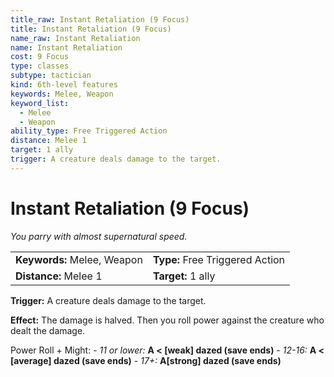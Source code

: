 ```yaml
---
title_raw: Instant Retaliation (9 Focus)
title: Instant Retaliation (9 Focus)
name_raw: Instant Retaliation
name: Instant Retaliation
cost: 9 Focus
type: classes
subtype: tactician
kind: 6th-level features
keywords: Melee, Weapon
keyword_list:
  - Melee
  - Weapon
ability_type: Free Triggered Action
distance: Melee 1
target: 1 ally
trigger: A creature deals damage to the target.
---
```


# Instant Retaliation (9 Focus)

*You parry with almost supernatural speed.*

|                             |                                 |
| :-------------------------- | :------------------------------ |
| **Keywords:** Melee, Weapon | **Type:** Free Triggered Action |
| **Distance:** Melee 1       | **Target:** 1 ally              |

**Trigger:** A creature deals damage to the target.

**Effect:** The damage is halved. Then you roll power against the creature who dealt the damage.

Power Roll + Might: - *11 or lower:* **A \< \[weak\] dazed (save ends)** - *12-16:* **A \< \[average\] dazed (save ends)** - *17+:* **A\[strong\] dazed (save ends)**
